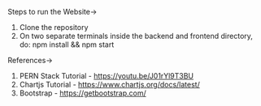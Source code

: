 Steps to run the Website->
1) Clone the repository
2) On two separate terminals inside the backend and frontend directory, do: npm install && npm start

References->
1) PERN Stack Tutorial - https://youtu.be/J01rYl9T3BU
2) Chartjs Tutorial - https://www.chartjs.org/docs/latest/
3) Bootstrap - https://getbootstrap.com/
